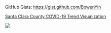 GitHub Gists: https://gist.github.com/BowenYin

[Santa Clara County COVID-19 Trend Visualization](https://datastudio.google.com/reporting/ebeeac9a-ceab-428f-91f0-1461404e00ae?utm_source=github)

![](https://87f7290bbb154c8753a737c7b24a6d1e.m.pipedream.net)

<!--
**BowenYin/BowenYin** is a ✨ _special_ ✨ repository because its `README.md` (this file) appears on your GitHub profile.

Here are some ideas to get you started:

- 🔭 I’m currently working on ...
- 🌱 I’m currently learning ...
- 👯 I’m looking to collaborate on ...
- 🤔 I’m looking for help with ...
- 💬 Ask me about ...
- 📫 How to reach me: ...
- 😄 Pronouns: ...
- ⚡ Fun fact: ...
-->
